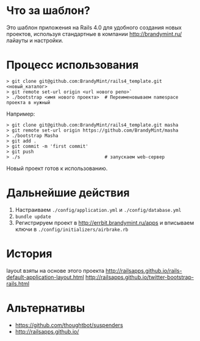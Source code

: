Что за шаблон?
===

Это шаблон приложения на Rails 4.0 для удобного создания новых проектов,
используя стандартные в компании http://brandymint.ru/ лайауты и
настройки.

Процесс использования
===

    > git clone git@github.com:BrandyMint/rails4_template.git <новый_каталог>
    > git remote set-url origin <url нового репо>`
    > ./bootstrap <имя нового проекта>  # Переименовываем namespace проекта в нужный

Например:

    > git clone git@github.com:BrandyMint/rails4_template.git masha
    > git remote set-url origin https://github.com/BrandyMint/masha
    > ./bootstrap Masha
    > git add .
    > git commit -m 'first commit'
    > git push
    > ./s                               # запускаем web-сервер

Новый проект готов к использованию.

Дальнейшие действия
===

1. Настраиваем `./config/application.yml` и `./config/database.yml`
2. `bundle update`
3. Регистрируем проект в http://errbit.brandymint.ru/apps и вписываем
ключи в `./config/initializers/airbrake.rb`

История
=======

layout взяты на основе этого проекта
http://railsapps.github.io/rails-default-application-layout.html
http://railsapps.github.io/twitter-bootstrap-rails.html


Альтернативы
============

* https://github.com/thoughtbot/suspenders
* http://railsapps.github.io/
